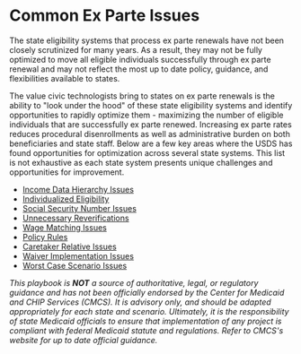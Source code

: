 # Common Ex Parte Issues
The state eligibility systems that process ex parte renewals have not been closely scrutinized for many years. As a result, they may not be fully optimized to move all eligible individuals successfully through ex parte renewal and may not reflect the most up to date policy, guidance, and flexibilities available to states. 

The value civic technologists bring to states on ex parte renewals is the ability to "look under the hood" of these state eligibility systems and identify opportunities to rapidly optimize them - maximizing the number of eligible individuals that are successfully ex parte renewed. Increasing ex parte rates reduces procedural disenrollments as well as administrative burden on both beneficiaries and state staff. Below are a few key areas where the USDS has found opportunities for optimization across several state systems. This list is not exhaustive as each state system presents unique challenges and opportunities for improvement.

- [Income Data Hierarchy Issues](./income-data-hierarchy.md)
- [Individualized Eligibility](./individual-vs-household.md)
- [Social Security Number Issues](./social-security-numbers.md)
- [Unnecessary Reverifications](./unnecessary-reverifications.md)
- [Wage Matching Issues](./wage-matching.md)
- [Policy Rules](./policy-rules.md)
- [Caretaker Relative Issues](./caretaker-relative.md)
- [Waiver Implementation Issues](./waiver-implementations.md)
- [Worst Case Scenario Issues](./worst-case-scenario.md)


_This playbook is **NOT** a source of authoritative, legal, or regulatory guidance and has not been officially endorsed by the Center for Medicaid and CHIP Services (CMCS). It is advisory only, and should be adapted appropriately for each state and scenario. Ultimately, it is the responsibility of state Medicaid officials to ensure that implementation of any project is compliant with federal Medicaid statute and regulations. Refer to CMCS's website for up to date official guidance._
